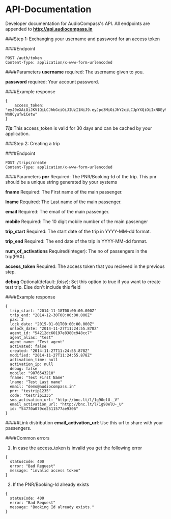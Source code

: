 API-Documentation
=================

Developer documentation for AudioCompass's API. All endpoints are appended to **http://api.audiocompass.in**

###Step 1: Exchanging your username and password for an access token

####Endpoint

    POST /auth/token
    Content-Type: application/x-www-form-urlencoded

####Parameters
**username** required: The username given to you.

**password** required: Your account password.

####Example response
```
{
    access_token: "eyJ0eXAiOiJKV1QiLCJhbGciOiJIUzI1NiJ9.eyJpc3MiOiJhY2ciLCJpYXQiOiIxNDEyMDc5MjYwIiwicm9sZSI6ImFkbWluIiwic3ViIjoNTQxZWQ1ODFh0TY4MmExNzBiNmU1NThiIiwiYWxpYXMiOiJhZG1pbiIsImFnZW50X25hbWUiOiJhZG1pbiJ9.xKLGsEucHwNB20euE4H2nOApdPEjz-Wm8Cyufw1Cetw"
}
```
**_Tip_**:This access_token is valid for 30 days and can be cached by your application.

###Step 2: Creating a trip

####Endpoint

    POST /trips/create
    Content-Type: application/x-www-form-urlencoded

####Parameters
**pnr** Required: The PNR/Booking-Id of the trip. This pnr should be a unique string generated by your systems

**fname** Required: The First name of the main passenger.

**lname** Required: The Last name of the main passenger.

**email** Required: The email of the main passenger.

**mobile** Required: The 10 digit mobile number of the main passenger

**trip_start** Required: The start date of the trip in YYYY-MM-dd format.

**trip_end** Required: The end date of the trip in YYYY-MM-dd format.

**num_of_activations** Required(integer): The no of passengers in the trip(PAX).

**access_token** Required: The access token that you recieved in the previous step.

**debug** Optional(default: _false_): Set this option to true if you want to create test trip. Else don't include this field

####Example response

```
{
  trip_start: "2014-11-18T00:00:00.000Z"
  trip_end: "2014-12-30T00:00:00.000Z"
  pax: 2
  lock_date: "2015-01-01T00:00:00.000Z"
  unlock_date: "2014-11-27T11:24:55.878Z"
  agent_id: "54212dc60197e8380c948cc7"
  agent_alias: "test"
  agent_name: "Test agent"
  activated: false
  created: "2014-11-27T11:24:55.878Z"
  modified: "2014-11-27T11:24:55.878Z"
  activation_time: null
  activation_ip: null
  debug: false
  mobile: "9876543210"
  fname: "Test First Name"
  lname: "Test Last name"
  email: "demo@audiocompass.in"
  pnr: "testrip1235"
  code: "testrip1235"
  sms_activation_url: "http://bnc.lt/l/1g90elU-_V"
  email_activation_url: "http://bnc.lt/l/1g90elU-_U"
  id: "54770a079ce2511577ae9306"
}
```
#####Link distribution
**email_activation_url**: Use this url to share with your passengers.

####Common errors

1) In case the access_token is invalid you get the following error
```
{
  statusCode: 400
  error: "Bad Request"
  message: "invalid access token"
}
```

2) If the PNR/Booking-Id already exists
```
{
  statusCode: 400
  error: "Bad Request"
  message: "Booking Id already exists."
}
```
